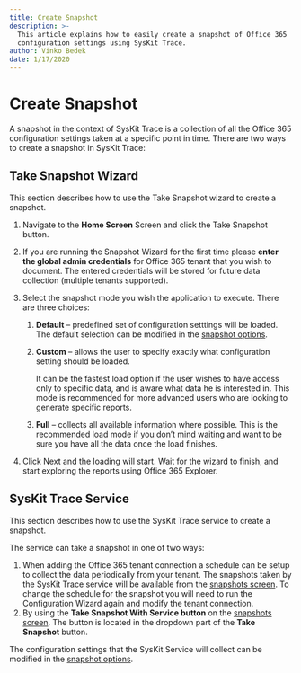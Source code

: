 ```yaml
---
title: Create Snapshot
description: >-
  This article explains how to easily create a snapshot of Office 365
  configuration settings using SysKit Trace.
author: Vinko Bedek
date: 1/17/2020
---
```


# Create Snapshot

A snapshot in the context of SysKit Trace is a collection of all the Office 365 configuration settings taken at a specific point in time. 
There are two ways to create a snapshot in SysKit Trace:

## Take Snapshot Wizard

This section describes how to use the Take Snapshot wizard to create a snapshot.

1. Navigate to the **Home Screen** Screen and click the Take Snapshot button.
2. If you are running the Snapshot Wizard for the first time please **enter the global admin credentials** for Office 365 tenant that you wish to document. The entered credentials will be stored for future data collection \(multiple tenants supported\).
3. Select the snapshot mode you wish the application to execute. There are three choices:  

   1. **Default** – predefined set of configuration setttings will be loaded. The default selection can be modified in the [snapshot options](../get-to-know-syskit-trace/options-wizard.md#snapshot-options).
   2. **Custom** – allows the user to specify exactly what configuration setting should be loaded. 

      It can be the fastest load option if the user wishes to have access only to specific data, and is aware what data he is interested in. This mode is recommended for more advanced users who are looking to generate specific reports.
   3. **Full** –  collects all available information where possible. This is the recommended load mode if you don’t mind waiting and want to be sure you have all the data once the load finishes.
4. Click Next and the loading will start. Wait for the  wizard to finish, and start exploring the reports using Office 365 Explorer.


## SysKit Trace Service

This section describes how to use the SysKit Trace service to create a snapshot.

The service can take a snapshot in one of two ways:  

1. When adding the Office 365 tenant connection a schedule can be setup to collect the data periodically from your tenant. The snapshots taken by the SysKit Trace service will be available from the [snapshots screen](../get-to-know-syskit-trace/snapshots-screen.md). 
  To change the schedule for the snapshot you will need to run the Configuration Wizard again and modify the tenant connection.
2. By using the **Take Snapshot With Service button** on the [snapshots screen](../get-to-know-syskit-trace/snapshots-screen.md). The button is located in the dropdown part of the **Take Snapshot** button.

The configuration settings that the SysKit Service will collect can be modified in the [snapshot options](../get-to-know-syskit-trace/options-wizard.md#snapshot-options).
